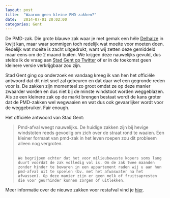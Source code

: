 ```yaml
---
layout: post
title:  "Waarom geen kleine PMD-zakken?"
date:   2014-07-01 20:02:00
categories: Gent
---
```


De PMD-zak. Die grote blauwe zak waar je met gemak een héle <a href="http://www.delhaize.be/">Delhaize</a> in kwijt kan, maar waar sommigen toch redelijk wat moeite voor moeten doen. Redelijk wat moeite is zacht uitgedrukt, want wij zetten deze gemiddeld maar eens om de 2 maand buiten. We krijgen deze nauwelijks gevuld, dus stelde ik de vraag aan <a href="https://twitter.com/stadgent">Stad Gent op Twitter</a> of er in de toekomst geen kleinere versie verkrijgbaar zou zijn. 

Stad Gent ging op onderzoek en vandaag kreeg ik van hen het officiële antwoord dat dit niet snel zal gebeuren en dat daar wel een gegronde reden voor is. De zakken zijn momenteel zo groot omdat ze op deze manier zwaarder worden en dus niet bij de minste windstoot worden weggeblazen. Als ze een kleinere zak op de markt brengen bestaat wordt de kans groter dat de PMD-zakken wel wegwaaien en wat dus ook gevaarlijker wordt voor de weggebruiker. Fair enough. 

Het officiële antwoord van Stad Gent:
<blockquote>
	Pmd-afval weegt nauwelijks. De huidige zakken zijn bij hevige windstoten reeds gevoelig om zich over de straat rond te waaien. Een kleiner formaat van pmd-zak in het leven roepen zou dit probleem alleen nog vergroten.<br /><br />

	We begrijpen echter dat het voor milieubewuste kopers soms lang duurt voordat de zak volledig vol is. Om de zak twee maanden zonder hinder te bewaren in een appartement raden wij u aan hun pmd-afval uit te spoelen (bv. met het afwaswater na het afwassen). Op deze manier zijn er geen melk of fruitsapresten die voor geurhinder kunnen zorgen of uitlekken.
</blockquote>

Meer informatie over de nieuwe zakken voor restafval vind je <a href="http://www.ivago.be/thuisafval/nieuwe-ivago-zakken-te-koop.htm">hier</a>.